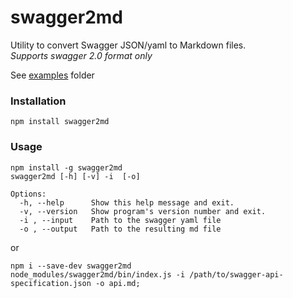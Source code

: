 swagger2md
================

Utility to convert Swagger JSON/yaml to Markdown files.<br/>
_Supports swagger 2.0 format only_

See [examples](https://github.com/giancarlocosta/swagger2md/tree/master/examples) folder

### Installation

    npm install swagger2md

### Usage

```
npm install -g swagger2md
swagger2md [-h] [-v] -i  [-o]

Options:
  -h, --help      Show this help message and exit.
  -v, --version   Show program's version number and exit.
  -i , --input    Path to the swagger yaml file
  -o , --output   Path to the resulting md file

```

or

```
npm i --save-dev swagger2md
node_modules/swagger2md/bin/index.js -i /path/to/swagger-api-specification.json -o api.md;
```
